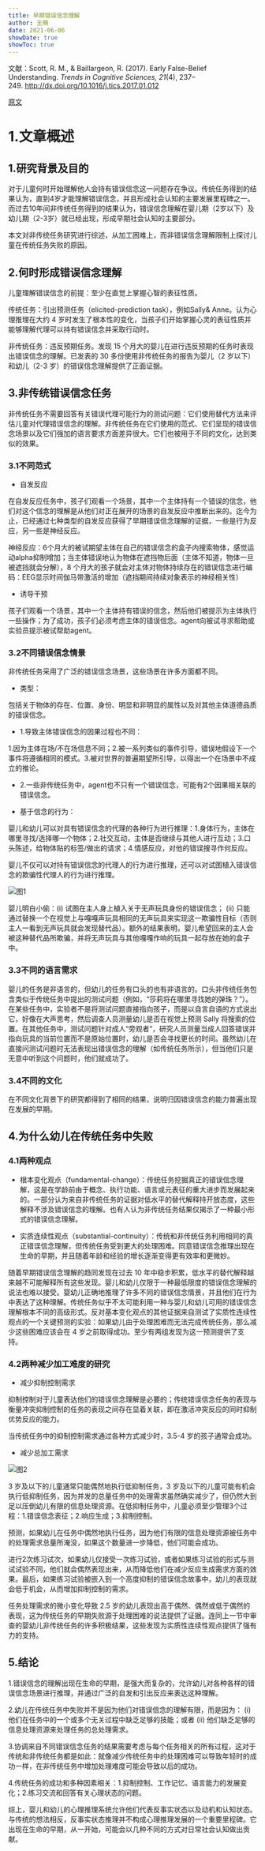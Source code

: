 ```yaml
---
title: 早期错误信念理解
author: 王萌
date: 2021-06-06
showDate: true
showToc: true
---
```


文献：Scott, R. M., & Baillargeon, R. (2017). Early False-Belief Understanding. *Trends in Cognitive Sciences, 21*(4), 237–249. http://dx.doi.org/10.1016/j.tics.2017.01.012

[原文](../Source_Files/2021-06-06-WM2.pdf)

# 1.文章概述

## 1.研究背景及目的

对于儿童何时开始理解他人会持有错误信念这一问题存在争议。传统任务得到的结果认为，直到4岁才能理解错误信念，并且形成社会认知的主要发展里程碑之一。而过去10年间非传统任务得到的结果认为，错误信念理解在婴儿期（2岁以下）及幼儿期（2-3岁）就已经出现，形成早期社会认知的主要部分。

本文对非传统任务研究进行综述，从加工困难上，而非错误信念理解限制上探讨儿童在传统任务失败的原因。

## 2.何时形成错误信念理解

儿童理解错误信念的前提：至少在直觉上掌握心智的表征性质。

传统任务：引出预测任务（elicited-prediction task），例如Sally& Anne。认为心理推理在大约 4 岁时发生了根本性的变化，当孩子们开始掌握心灵的表征性质并能够理解代理可以持有错误信念并采取行动时。

非传统任务：违反预期任务。发现 15 个月大的婴儿在进行违反预期的任务时表现出错误信念的理解。已发表的 30 多份使用非传统任务的报告为婴儿（2 岁以下）和幼儿（2-3 岁）的错误信念理解提供了正面证据。

## 3.非传统错误信念任务

非传统任务不需要回答有关错误代理可能行为的测试问题：它们使用替代方法来评估儿童对代理错误信念的理解。非传统任务在它们使用的范式、它们呈现的错误信念场景以及它们强加的语言要求方面差异很大。它们也被用于不同的文化，达到类似的效果。

### 3.1不同范式

- 自发反应

在自发反应任务中，孩子们观看一个场景，其中一个主体持有一个错误的信念，他们对这个信念的理解是从他们对正在展开的场景的自发反应中推断出来的。迄今为止，已经通过七种类型的自发反应获得了早期错误信念理解的证据，一些是行为反应，另一些是神经反应。

神经反应：6个月大的被试期望主体在自己的错误信念的盒子内搜索物体，感觉运动alpha抑制增加；当主体错误地认为物体在遮挡物后面（主体不知道，物体一旦被遮挡就会分解），8 个月大的孩子就会对主体对物体持续存在的错误信念进行编码：EEG显示时间伽马带激活的增加（遮挡期间持续对象表示的神经相关性）

- 诱导干预

孩子们观看一个场景，其中一个主体持有错误的信念，然后他们被提示为主体执行一些操作；为了成功，孩子们必须考虑主体的错误信念。agent向被试寻求帮助或实验员提示被试帮助agent。

### 3.2不同错误信念情景

非传统任务采用了广泛的错误信念场景，这些场景在许多方面都不同。

- 类型：

包括关于物体的存在、位置、身份、明显和非明显的属性以及对其他主体道德品质的错误信念。

- 1.导致主体错误信念的因果过程也不同：

1.因为主体在场/不在场信息不同；2.被一系列类似的事件引导，错误地假设下一个事件将遵循相同的模式。3.被对世界的普遍期望所引导，以得出一个在场景中不成立的推论。

- 2.一些非传统任务中，agent也不只有一个错误信念，可能有2个因果相关联的错误信念。

- 基于信念的行为：

婴儿和幼儿可以对具有错误信念的代理的各种行为进行推理：1.身体行为，主体在哪里寻找/选择哪一个物体；2.社交互动，主体是否继续与其他人进行互动；3.口头陈述，给物体贴的标签/做出的请求；4.情感反应，对他的错误搜寻作何反应。

婴儿不仅可以对持有错误信念的代理人的行为进行推理，还可以对试图植入错误信念的欺骗性代理人的行为进行推理。

![图1](../Supporting_Information/2021-06-06-WM2-fig1.png)

婴儿明白小偷：(i) 试图在主人身上植入关于无声玩具身份的错误信念； (ii) 只能通过替换一个在视觉上与嘎嘎声玩具相同的无声玩具来实现这一欺骗性目标（否则主人一看到无声玩具就会发现替代品）。额外的结果表明，婴儿希望回来的主人会被这种替代品所欺骗，并将无声玩具与其他嘎嘎作响的玩具一起存放在她的盒子中。

### 3.3不同的语言需求

婴儿的任务是非语言的，但幼儿的任务有口头的也有非语言的。口头非传统任务包含类似于传统任务中提出的测试问题（例如，“莎莉将在哪里寻找她的弹珠？”）。在某些任务中，实验者不是将测试问题直接指向孩子，而是以自言自语的方式说出它，好像在大声思考，然后调查人员测量幼儿是否在视觉上预测 Sally 将搜索的位置。在其他任务中，测试问题针对成人“旁观者”，研究人员测量当成人回答错误并指向玩具的当前位置而不是原始位置时，幼儿是否会寻找更长的时间。虽然幼儿在直接问测试问题时无法表现出错误信念的理解（如传统任务所示），但当他们只是无意中听到这个问题时，他们就成功了。

### 3.4不同的文化

在不同文化背景下的研究都得到了相同的结果，说明归因错误信念的能力普遍出现在发展的早期。

## 4.为什么幼儿在传统任务中失败

### 4.1两种观点

- 根本变化观点（fundamental-change）：传统任务挖掘真正的错误信念理解，这是在学龄前由于概念、执行功能、语言或元表征的重大进步而发展起来的。一部分认为来自非传统任务的证据对低水平的替代解释持开放态度，这些解释不涉及错误信念的理解。也有人认为非传统任务结果仅揭示了一种最小形式的错误信念理解。

- 实质连续性观点（substantial-continuity）：传统和非传统任务利用相同的真正错误信念理解，但传统任务受到更大的处理困难。同意错误信念推理出现在生命的早期，并且随着年龄和经验的增长逐渐变得更有效率和更微妙。

随着早期错误信念理解的趋同发现在过去 10 年中稳步积累，低水平的替代解释越来越不可能解释所有这些发现。婴儿和幼儿仅限于一种最低限度的错误信念理解的说法也难以接受。婴幼儿正确地推理了许多不同的错误信念情景，并且他们在行为中表达了这种理解。传统任务似乎不太可能利用一种与婴儿和幼儿可用的错误信念理解根本不同的高级形式。反对基本变化观点的其他证据来自测试了实质性连续性观点的一个关键预测的实验：如果幼儿由于处理困难而无法完成传统任务，那么减少这些困难应该会在 4 岁之前取得成功。至少有两组发现为这一预测提供了支持。

### 4.2两种减少加工难度的研究

- 减少抑制控制需求

抑制控制对于儿童表达他们的错误信念理解是必要的；传统错误信念任务的表现与衡量冲突抑制控制的任务的表现之间存在显着关联，即在激活冲突反应的同时抑制优势反应的能力。

当传统任务中的抑制控制需求通过各种方式减少时，3.5-4 岁的孩子通常会成功。

- 减少总加工需求

![图2](../Supporting_Information/2021-06-06-WM2-fig2.png)

3 岁及以下的儿童通常只能偶然地执行低抑制任务，3 岁及以下的儿童可能有机会执行低抑制任务，因为并发的总量任务中的处理需求虽然确实减少了，但仍然大到足以压倒幼儿有限的信息处理资源。在低抑制任务中，儿童必须至少管理3个过程：1.错误信念表征；2.响应生成；3.抑制控制。

预测，如果幼儿在任务中偶然地执行任务，因为他们有限的信息处理资源被任务中的处理需求总量所淹没，如果这个数量进一步降低，他们可能会成功。

进行2次练习试次，如果幼儿仅接受一次练习试验，或者如果练习试验的形式与测试试验不同，他们就会偶然表现出来，从而降低他们在减少反应生成需求方面的效果。最后，如果练习试验被嵌入到一个高度抑制的错误信念故事中，幼儿的表现就会低于机会，从而增加抑制控制的需求。

任务处理需求的微小变化导致 2.5 岁的幼儿表现出高于偶然、偶然或低于偶然的表现，这为传统任务的早期失败源于处理困难的说法提供了证据。连同上一节中审查的婴幼儿非传统任务的许多积极结果，这些发现为实质性连续性观点提供了强有力的支持。

## 5.结论

1.错误信念的理解出现在生命的早期，是强大而复杂的，允许幼儿对各种各样的错误信念场景进行推理，并通过广泛的自发和引出反应来表达这种理解。

2.幼儿在传统任务中失败并不是因为他们对错误信念的理解有限，而是因为： (i) 他们在任务中的一个或多个无关过程中缺乏足够的技能；或者 (ii) 他们缺乏足够的信息处理资源来处理任务的总处理需求。

3.协调来自不同错误信念任务的结果需要考虑与每个任务相关的所有过程，这对于传统和非传统任务都是如此：就像减少传统任务中的处理困难可以导致年轻时的成功一样，在非传统任务中增加处理难度可能会导致以后的成功。

4.传统任务的成功和多种因素相关：1.抑制控制、工作记忆、语言能力的发展变化；2.练习交流和回答有关心理状态的问题。

综上，婴儿和幼儿的心理推理系统允许他们代表反事实状态以及动机和认知状态。与传统的想法相反，反事实状态推理并不构成心理推理发展的一个重要里程碑。它出现在生命的早期，从一开始，可能会以几种不同的方式对日常社会认知做出贡献。




